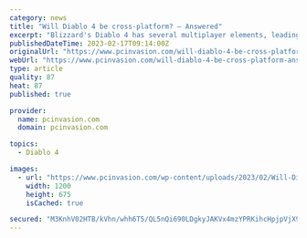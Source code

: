 ```yaml
---
category: news
title: "Will Diablo 4 be cross-platform? – Answered"
excerpt: "Blizzard's Diablo 4 has several multiplayer elements, leading many people to ask, \"will Diablo 4 be cross-platform?\" We have the answer!"
publishedDateTime: 2023-02-17T09:14:00Z
originalUrl: "https://www.pcinvasion.com/will-diablo-4-be-cross-platform-answered/"
webUrl: "https://www.pcinvasion.com/will-diablo-4-be-cross-platform-answered/"
type: article
quality: 87
heat: 87
published: true

provider:
  name: pcinvasion.com
  domain: pcinvasion.com

topics:
  - Diablo 4

images:
  - url: "https://www.pcinvasion.com/wp-content/uploads/2023/02/Will-Diablo-4-be-cross-platform-Answered-party.png?fit=1200%2C675"
    width: 1200
    height: 675
    isCached: true

secured: "M3KnhV02HTB/kVhn/whh6T5/QL5nQi690LDgkyJAKVx4mzYPRKihcHpjpVjX9WAUiweS9Ei/CzzcNdDpPxoiIbWk0F+gdd5HybvLP4QR7UmJQvR3OTgkZAqzg55lLa3aHZ0VbgOj1LcJt1QU6TXF7GMAVPNFmMN3joC8Uom5uYTIAQZspHSSxACQUj+AHIH2Z7TDLA6s7PJqXf65NRyppz+f3XzEZBlFk5IG0QyxACj4kN/Chq6ZOFpUkLYV0KfxQyJ17Vkfio79xdV40a8/31nZsPo8Fa2fB1Z8VRJpJI/zJ4tXnESm8BZMDU7g/z0ipYkcB4bPf44KzLHVP8H9rrh0ciq0KfhtymgoVJHWSQk=;CZFGyIa7utJ7mpj7XfMJ7Q=="
---
```


